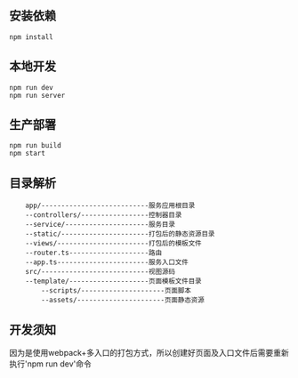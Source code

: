 ## 安装依赖
	npm install
## 本地开发
	npm run dev
	npm run server
## 生产部署
	npm run build
	npm start

## 目录解析
```
	app/---------------------------服务应用根目录
	--controllers/-----------------控制器目录
	--service/---------------------服务目录
	--static/----------------------打包后的静态资源目录
	--views/-----------------------打包后的模板文件
	--router.ts--------------------路由
	--app.ts-----------------------服务入口文件
	src/---------------------------视图源码
	--template/--------------------页面模板文件目录
        --scripts/---------------------页面脚本
        --assets/----------------------页面静态资源
```
## 开发须知
因为是使用webpack+多入口的打包方式，所以创建好页面及入口文件后需要重新执行'npm run dev'命令
